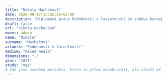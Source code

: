 ```yaml
---
title: "Nikola Machačová"
date: 2020-08-17T15:02:56+02:00
description: "Diplomová práce Podobnosti v latentnosti se zabývá konceptem latentnosti ve fotografii a jejím spojením s prostředím betonárny."
draft: false
url: "nikola-machacova"
owner: admin
name: "Nikola"
surname: "Machačová"
artwork: "Podobnosti v latentnosti"
medium: "mixed media"
dimensions: "-"
year: "2021"
study: "mga"
# Zde jsou uvedená metadata, která se přímo nezobrazují, ale slouží při generování webu - tagů pro Facebook a Twitter, atd.
---
```


